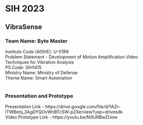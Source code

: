 # SIH 2023
<h2>VibraSense</h2>

<h3>Team Name: Byte Master </h3>
Institute Code (AISHE): U-0189 <br>
Problem Statement - Development of Motion Amplification Video Techniques for Vibration Analysis <br>
PS Code: SIH1415 <br>
Ministry Name: Ministry of Defense <br>
Theme Name: Smart Automation <br><br>

<h3>Presentation and Prototype</h3>
Presentation Link - https://drive.google.com/file/d/1AZr-ITWBenj_3AgDYQOvWnBTcSW-p2Xe/view?usp=drivesdk <br>
Video Prototype Link - https://youtu.be/Ni9JRBwZUow

